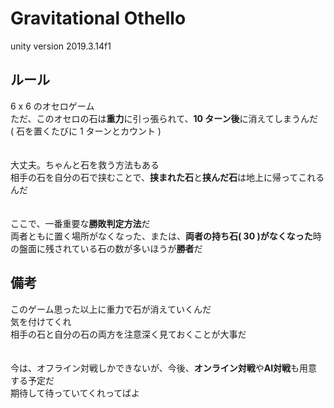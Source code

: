 # Gravitational Othello
unity version 2019.3.14f1



ルール
---
6 x 6 のオセロゲーム  
ただ、このオセロの石は**重力**に引っ張られて、**10 ターン後**に消えてしまうんだ  
( 石を置くたびに 1 ターンとカウント )  
<br><br>
大丈夫。ちゃんと石を救う方法もある  
相手の石を自分の石で挟むことで、**挟まれた石**と**挟んだ石**は地上に帰ってこれるんだ  
<br><br>
ここで、一番重要な**勝敗判定方法**だ  
両者ともに置く場所がなくなった、または、**両者の持ち石( 30 )がなくなった**時の盤面に残されている石の数が多いほうが**勝者**だ

備考
---
このゲーム思った以上に重力で石が消えていくんだ  
気を付けてくれ  
相手の石と自分の石の両方を注意深く見ておくことが大事だ  
<br><br>
今は、オフライン対戦しかできないが、今後、**オンライン対戦**や**AI対戦**も用意する予定だ  
期待して待っていてくれってばよ
